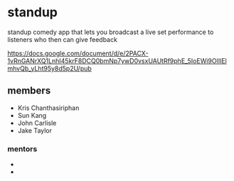 # standup

standup comedy app that lets you broadcast a live set performance to listeners who then can give feedback

https://docs.google.com/document/d/e/2PACX-1vRnGANrXQ1LnhI45krF8DCQ0bmNp7ywD0vsxUAUtRf9phE_5IoEWi9OlIIElmhvQb_yLht95y8d5p2U/pub

## members
- Kris Chanthasiriphan
- Sun Kang
- John Carlisle
- Jake Taylor

### mentors
- 
- 
